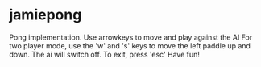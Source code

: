 # jamiepong
Pong implementation. Use arrowkeys to move and play against the AI
For two player mode, use the 'w' and 's' keys to move the left paddle up and down. The ai will switch off.
To exit, press 'esc'
Have fun!